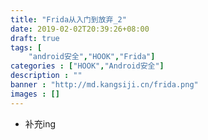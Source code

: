 ```yaml
---
title: "Frida从入门到放弃_2"
date: 2019-02-02T20:39:26+08:00
draft: true
tags: [
    "android安全","HOOK","Frida"]
categories : ["HOOK","Android安全"]
description : ""
banner : "http://md.kangsiji.cn/frida.png"
images : []
---
```





- 补充ing